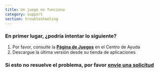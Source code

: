 ```yaml
---
title: Un juego no funciona
category: support 
section: troubleshooting
---
```

### En primer lugar, ¿podría intentar lo siguiente?


1. Por favor, consulte la **[Página de Juegos](https://help.studycat.com/hc/en-us/categories/34781881763353-Gameplay)** en el Centro de Ayuda
2. Descargue la última versión desde su tienda de aplicaciones


### Si esto no resuelve el problema, por favor [envíe una solicitud](https://help.studycat.com/hc/en-gb/requests/new)